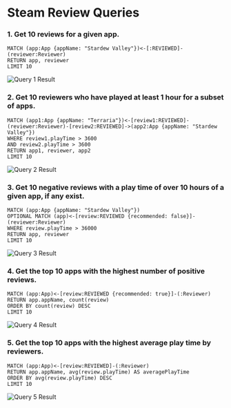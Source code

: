 # Steam Review Queries

### 1. Get 10 reviews for a given app.

```
MATCH (app:App {appName: "Stardew Valley"})<-[:REVIEWED]-(reviewer:Reviewer)
RETURN app, reviewer
LIMIT 10
```

![Query 1 Result](/query-results/steam-query1.png)

### 2. Get 10 reviewers who have played at least 1 hour for a subset of apps.

```
MATCH (app1:App {appName: "Terraria"})<-[review1:REVIEWED]-(reviewer:Reviewer)-[review2:REVIEWED]->(app2:App {appName: "Stardew Valley"})
WHERE review1.playTime > 3600
AND review2.playTime > 3600
RETURN app1, reviewer, app2
LIMIT 10
```

![Query 2 Result](/query-results/steam-query2.png)

### 3. Get 10 negative reviews with a play time of over 10 hours of a given app, if any exist.

```
MATCH (app:App {appName: "Stardew Valley"})
OPTIONAL MATCH (app)<-[review:REVIEWED {recommended: false}]-(reviewer:Reviewer)
WHERE review.playTime > 36000
RETURN app, reviewer
LIMIT 10
```

![Query 3 Result](/query-results/steam-query3.png)

### 4. Get the top 10 apps with the highest number of positive reviews.

```
MATCH (app:App)<-[review:REVIEWED {recommended: true}]-(:Reviewer)
RETURN app.appName, count(review)
ORDER BY count(review) DESC
LIMIT 10
```

![Query 4 Result](/query-results/steam-query4.png)

### 5. Get the top 10 apps with the highest average play time by reviewers.

```
MATCH (app:App)<-[review:REVIEWED]-(:Reviewer)
RETURN app.appName, avg(review.playTime) AS averagePlayTime
ORDER BY avg(review.playTime) DESC
LIMIT 10
```

![Query 5 Result](/query-results/steam-query5.png)
